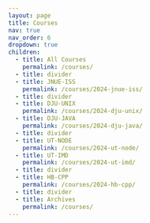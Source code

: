```yaml
---
layout: page
title: Courses
nav: true
nav_order: 6
dropdown: true
children:
  - title: All Courses
    permalink: /courses/
  - title: divider
  - title: JNUE-ISS
    permalink: /courses/2024-jnue-iss/
  - title: divider
  - title: DJU-UNIX
    permalink: /courses/2024-dju-unix/
  - title: DJU-JAVA
    permalink: /courses/2024-dju-java/
  - title: divider
  - title: UT-NODE
    permalink: /courses/2024-ut-node/
  - title: UT-IMD
    permalink: /courses/2024-ut-imd/
  - title: divider
  - title: HB-CPP
    permalink: /courses/2024-hb-cpp/
  - title: divider
  - title: Archives
    permalink: /courses/
---
```

